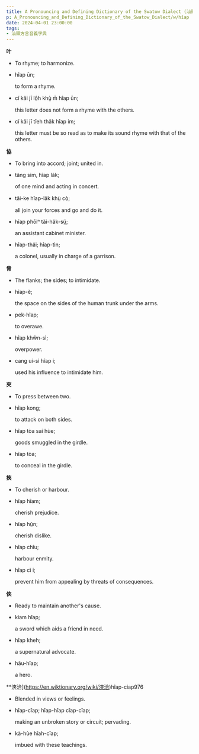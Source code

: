 ```yaml
---
title: A Pronouncing and Defining Dictionary of the Swatow Dialect (汕頭方言音義字典) / hîap
p: A_Pronouncing_and_Defining_Dictionary_of_the_Swatow_Dialect/w/hîap
date: 2024-04-01 23:00:00
tags: 
- 汕頭方言音義字典
---
```



**叶**
- To rhyme; to harmonize.

- hîap ūn;

  to form a rhyme.

- cí kâi jī lô̤h khṳ̀ m̄ hîap ūn;

  this letter does not form a rhyme with the others.

- cí kâi jī tîeh thâk hîap im;

  this letter must be so read as to make its sound rhyme with that of the others.

**協**
- To bring into accord; joint; united in.

- tâng sim, hîap lâk;

  of one mind and acting in concert.

- tăi-ke hîap-lâk khṳ̀ cò̤;

  all join your forces and go and do it.

- hîap phōiⁿ tăi-hâk-sṳ̆;

  an assistant cabinet minister.

- hîap-thâi; hîap-tìn;

  a colonel, usually in charge of a garrison.

**脅**
- The flanks; the sides; to intimidate.

- hîap-ĕ;

  the space on the sides of the human trunk under the arms.

- pek-hîap;

  to overawe.

- hîap khŵn-sì;

  overpower.

- cang ui-sì hîap i;

  used his influence to intimidate him.

**夾**
- To press between two.

- hîap kong;

  to attack on both sides.

- hîap tòa sai hùe;

  goods smuggled in the girdle.

- hîap tòa;

  to conceal in the girdle.

**挾**
- To cherish or harbour.

- hîap hîam;

  cherish prejudice.

- hîap hṳ̆n;

  cherish dislike.

- hîap chîu;

  harbour enmity.

- hîap cì i;

  prevent him from appealing by threats of consequences.

**俠**
- Ready to maintain another's cause.

- kìam hîap;

  a sword which aids a friend in need.

- hîap kheh;

  a supernatural advocate.

- hâu-hîap;

  a hero.

**浹洽](https://en.wiktionary.org/wiki/浹洽)hîap-ciap976
- Blended in views or feelings.

- hîap-cîap; hîap-hîap cîap-cîap;

  making an unbroken story or circuit; pervading.

- kà-hùe hîah-cîap;

  imbued with these teachings.
